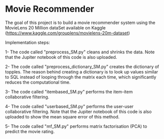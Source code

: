 # Movie Recommender 

The goal of this project is to build a movie recommender system using the MovieLens 20 Million dataSet available on Kaggle (https://www.kaggle.com/grouplens/movielens-20m-dataset)

Implementation steps:

1- The code called "preprocess_SM.py" cleans and shrinks the data. Note that the Jupiter notebook of this code is also uploaded.

2- The code called "preprocess_dictionary_SM.py" creates the dictionary of topples. The reason behind creating a dictionary is to look up values similar to SQL instead of looping through the matrix each time,  which significantly reduces the computational time.

3- The code called "itembased_SM.py" performs the item-item collaborative filtering.

4- The code called "userbased_SM.py" performs the user-user collaborative filtering. Note that the Jupiter notebook of this code is also uploaded to show the mean square error of this method.

5- The code called "mf_SM.py" performs matrix factorisation (PCA) to predict the movie rating.
